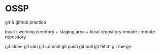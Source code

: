 # OSSP

git & github practice

local : working directory + staging area + local repository
remote : remote repository

git clone
git add
git commit
git push
git pull
git fetch
git merge
